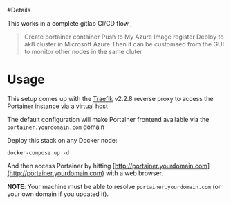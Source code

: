 #Details

This works in a complete gitlab CI/CD flow , 
> Create portainer container
> Push to My Azure Image register 
> Deploy to ak8 cluster in Microsoft Azure
> Then it can be customsed from the GUI to monitor other nodes in the same cluter 


# Usage


This setup comes up with the [Traefik](https://github.com/containous/traefik) v2.2.8 reverse proxy to access the Portainer instance via a virtual host

The default configuration will make Portainer frontend available via the `portainer.yourdomain.com` domain

Deploy this stack on any Docker node:

```
docker-compose up -d
```

And then access Portainer by hitting [http://portainer.yourdomain.com](http://portainer.yourdomain.com) with a web browser.

**NOTE**: Your machine must be able to resolve `portainer.yourdomain.com` (or your own domain if you updated it).
